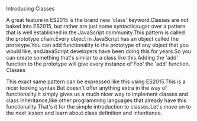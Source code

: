 Introducing Classes

A great feature in ES2015 is the brand new 'class' keyword.Classes are not baked into ES2015, but rather are just some syntacticsugar over a pattern that is well established in the JavaScript community.This pattern is called the prototype chain.Every object in JavaScript has an object called the prototype.You can add functionality to the prototype of any object that you would like, andJavaScript developers have been doing this for years.So you can create something that's similar to a class like this.Adding the 'add' function to the prototype will give every instance of'Foo' the 'add' function.
Classes

This exact same pattern can be expressed like this using ES2015.This is a nicer looking syntax.But doesn't offer anything extra in the way of functionality.It simply gives us a much nicer way to implement classes and class inheritance,like other programming languages that already have this functionality.That's it for the simple introduction to classes.Let's move on to the next lesson and learn about class definition and inheritance.
